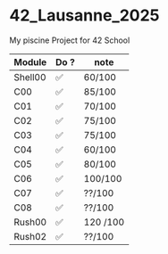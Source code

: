 # 42_Lausanne_2025
My piscine Project for 42 School 

| Module | Do ? | note |
|--------|------|-------|
| Shell00 | ✅|60/100 |
| C00 | ✅ | 85/100 |
| C01 | ✅ | 70/100 |
| C02 | ✅ | 75/100 |
| C03 | ✅ | 75/100 |
| C04 | ✅ | 60/100 |
| C05 | ✅ | 80/100 |
| C06 | ✅ | 100/100 |
| C07 | ✅ | ??/100 |
| C08 | ✅ | ??/100 |
| Rush00 | ✅ | 120 /100 |
| Rush02 | ✅ | ??/100 |
